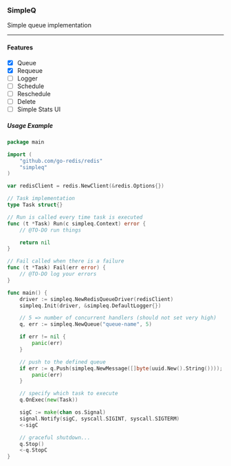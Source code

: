 ### SimpleQ

Simple queue implementation

---

#### Features

- [x] Queue
- [x] Requeue
- [ ] Logger
- [ ] Schedule
- [ ] Reschedule
- [ ] Delete
- [ ] Simple Stats UI

##### Usage Example

```go
package main

import (
	"github.com/go-redis/redis"
	"simpleq"
)

var redisClient = redis.NewClient(&redis.Options{})

// Task implementation
type Task struct{}

// Run is called every time task is executed
func (t *Task) Run(c simpleq.Context) error {
	// @TO-DO run things

	return nil
}

// Fail called when there is a failure
func (t *Task) Fail(err error) {
	// @TO-DO log your errors
}

func main() {
	driver := simpleq.NewRedisQueueDriver(redisClient)
	simpleq.Init(driver, &simpleq.DefaultLogger{})

	// 5 => number of concurrent handlers (should not set very high)
	q, err := simpleq.NewQueue("queue-name", 5)

	if err != nil {
		panic(err)
	}

	// push to the defined queue
	if err := q.Push(simpleq.NewMessage([]byte(uuid.New().String()))); err != nil {
		panic(err)
	}

	// specify which task to execute 
	q.OnExec(new(Task))

	sigC := make(chan os.Signal)
	signal.Notify(sigC, syscall.SIGINT, syscall.SIGTERM)
	<-sigC

	// graceful shutdown...
	q.Stop()
	<-q.StopC
}
```
